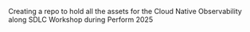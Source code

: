 Creating a repo to hold all the assets for the Cloud Native Observability along SDLC Workshop during Perform 2025
